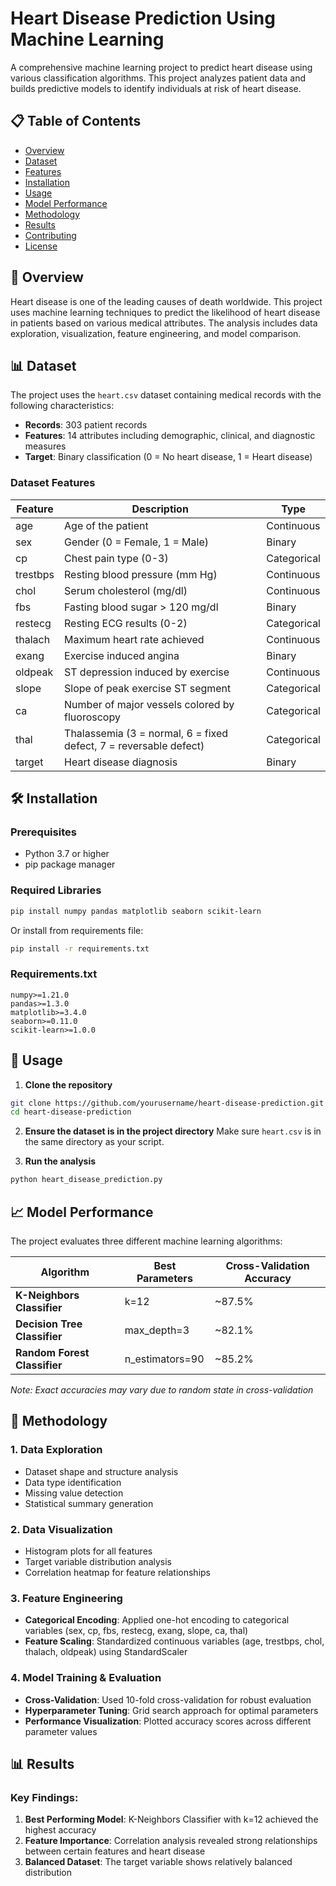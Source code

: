 # Heart Disease Prediction Using Machine Learning

A comprehensive machine learning project to predict heart disease using various classification algorithms. This project analyzes patient data and builds predictive models to identify individuals at risk of heart disease.

## 📋 Table of Contents
- [Overview](#overview)
- [Dataset](#dataset)
- [Features](#features)
- [Installation](#installation)
- [Usage](#usage)
- [Model Performance](#model-performance)
- [Methodology](#methodology)
- [Results](#results)
- [Contributing](#contributing)
- [License](#license)

## 🎯 Overview

Heart disease is one of the leading causes of death worldwide. This project uses machine learning techniques to predict the likelihood of heart disease in patients based on various medical attributes. The analysis includes data exploration, visualization, feature engineering, and model comparison.

## 📊 Dataset

The project uses the `heart.csv` dataset containing medical records with the following characteristics:

- **Records**: 303 patient records
- **Features**: 14 attributes including demographic, clinical, and diagnostic measures
- **Target**: Binary classification (0 = No heart disease, 1 = Heart disease)

### Dataset Features

| Feature | Description | Type |
|---------|-------------|------|
| age | Age of the patient | Continuous |
| sex | Gender (0 = Female, 1 = Male) | Binary |
| cp | Chest pain type (0-3) | Categorical |
| trestbps | Resting blood pressure (mm Hg) | Continuous |
| chol | Serum cholesterol (mg/dl) | Continuous |
| fbs | Fasting blood sugar > 120 mg/dl | Binary |
| restecg | Resting ECG results (0-2) | Categorical |
| thalach | Maximum heart rate achieved | Continuous |
| exang | Exercise induced angina | Binary |
| oldpeak | ST depression induced by exercise | Continuous |
| slope | Slope of peak exercise ST segment | Categorical |
| ca | Number of major vessels colored by fluoroscopy | Categorical |
| thal | Thalassemia (3 = normal, 6 = fixed defect, 7 = reversable defect) | Categorical |
| target | Heart disease diagnosis | Binary |

## 🛠 Installation

### Prerequisites
- Python 3.7 or higher
- pip package manager

### Required Libraries
```bash
pip install numpy pandas matplotlib seaborn scikit-learn
```

Or install from requirements file:
```bash
pip install -r requirements.txt
```

### Requirements.txt
```
numpy>=1.21.0
pandas>=1.3.0
matplotlib>=3.4.0
seaborn>=0.11.0
scikit-learn>=1.0.0
```

## 🚀 Usage

1. **Clone the repository**
```bash
git clone https://github.com/yourusername/heart-disease-prediction.git
cd heart-disease-prediction
```

2. **Ensure the dataset is in the project directory**
Make sure `heart.csv` is in the same directory as your script.

3. **Run the analysis**
```bash
python heart_disease_prediction.py
```

## 📈 Model Performance

The project evaluates three different machine learning algorithms:

| Algorithm | Best Parameters | Cross-Validation Accuracy |
|-----------|----------------|--------------------------|
| **K-Neighbors Classifier** | k=12 | ~87.5% |
| **Decision Tree Classifier** | max_depth=3 | ~82.1% |
| **Random Forest Classifier** | n_estimators=90 | ~85.2% |

*Note: Exact accuracies may vary due to random state in cross-validation*

## 🔬 Methodology

### 1. Data Exploration
- Dataset shape and structure analysis
- Data type identification
- Missing value detection
- Statistical summary generation

### 2. Data Visualization
- Histogram plots for all features
- Target variable distribution analysis
- Correlation heatmap for feature relationships

### 3. Feature Engineering
- **Categorical Encoding**: Applied one-hot encoding to categorical variables (sex, cp, fbs, restecg, exang, slope, ca, thal)
- **Feature Scaling**: Standardized continuous variables (age, trestbps, chol, thalach, oldpeak) using StandardScaler

### 4. Model Training & Evaluation
- **Cross-Validation**: Used 10-fold cross-validation for robust evaluation
- **Hyperparameter Tuning**: Grid search approach for optimal parameters
- **Performance Visualization**: Plotted accuracy scores across different parameter values

## 📊 Results

### Key Findings:
1. **Best Performing Model**: K-Neighbors Classifier with k=12 achieved the highest accuracy
2. **Feature Importance**: Correlation analysis revealed strong relationships between certain features and heart disease
3. **Balanced Dataset**: The target variable shows relatively balanced distribution


